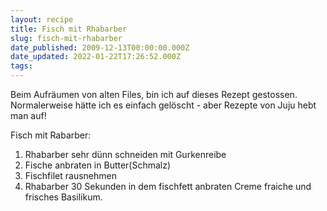 ```yaml
---
layout: recipe
title: Fisch mit Rhabarber
slug: fisch-mit-rhabarber
date_published: 2009-12-13T00:00:00.000Z
date_updated: 2022-01-22T17:26:52.000Z
tags:
---
```


Beim Aufräumen von alten Files, bin ich auf dieses Rezept gestossen. Normalerweise hätte ich es einfach gelöscht - aber Rezepte von Juju hebt man auf!

Fisch mit Rabarber:

1. Rhabarber sehr dünn schneiden mit Gurkenreibe
2. Fische anbraten in Butter(Schmalz)
3. Fischfilet rausnehmen
4. Rhabarber 30 Sekunden in dem fischfett anbraten Creme fraiche und frisches Basilikum.
